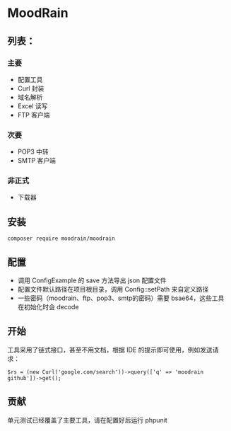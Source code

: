 MoodRain
==========

## 列表：

### 主要

* 配置工具
* Curl 封装
* 域名解析
* Excel 读写
* FTP 客户端

### 次要

* POP3 中转
* SMTP 客户端

### 非正式

* 下载器

## 安装

	composer require moodrain/moodrain

## 配置

* 调用 ConfigExample 的 save 方法导出 json 配置文件
* 配置文件默认路径在项目根目录，调用 Config::setPath 来自定义路径
* 一些密码（moodrain、ftp、pop3、smtp的密码）需要 bsae64，这些工具在初始化时会 decode


## 开始

工具采用了链式接口，甚至不用文档，根据 IDE 的提示即可使用，例如发送请求：

	$rs = (new Curl('google.com/search'))->query(['q' => 'moodrain github'])->get();

## 贡献

单元测试已经覆盖了主要工具，请在配置好后运行 phpunit